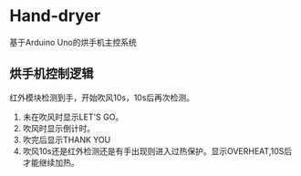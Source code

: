 # Hand-dryer
基于Arduino Uno的烘手机主控系统
## 烘手机控制逻辑
红外模块检测到手，开始吹风10s，10s后再次检测。
1. 未在吹风时显示LET'S GO。
2. 吹风时显示倒计时。
3. 吹完后显示THANK YOU
4. 吹风10s还是红外检测还是有手出现则进入过热保护。显示OVERHEAT,10S后才能继续加热。
